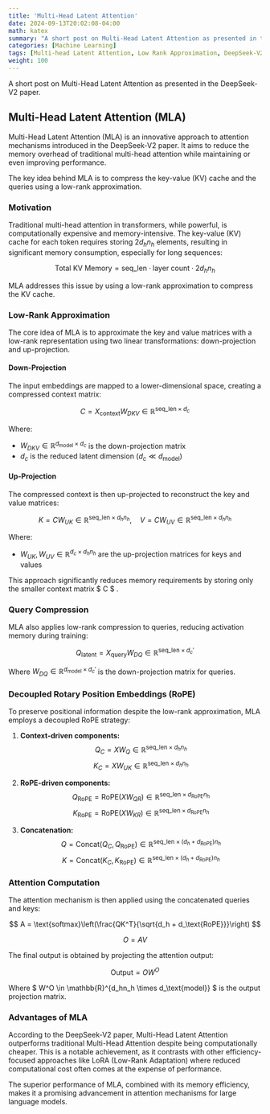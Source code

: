 ```yaml
---
title: 'Multi-Head Latent Attention'
date: 2024-09-13T20:02:08-04:00
math: katex
summary: "A short post on Multi-Head Latent Attention as presented in the DeepSeek-V2 paper."
categories: [Machine Learning]
tags: [Multi-head Latent Attention, Low Rank Approximation, DeepSeek-V2, Attention Mechanism, Transformer]
weight: 100
---
```


A short post on Multi-Head Latent Attention as presented in the DeepSeek-V2 paper.

## Multi-Head Latent Attention (MLA)

Multi-Head Latent Attention (MLA) is an innovative approach to attention mechanisms introduced in the DeepSeek-V2 paper. It aims to reduce the memory overhead of traditional multi-head attention while maintaining or even improving performance.

The key idea behind MLA is to compress the key-value (KV) cache and the queries using a low-rank approximation.

### Motivation

Traditional multi-head attention in transformers, while powerful, is computationally expensive and memory-intensive. The key-value (KV) cache for each token requires storing $2d_hn_h$ elements, resulting in significant memory consumption, especially for long sequences:

$$
\text{Total KV Memory} = \text{seq\_len} \cdot \text{layer count} \cdot 2d_hn_h
$$

MLA addresses this issue by using a low-rank approximation to compress the KV cache.

### Low-Rank Approximation

The core idea of MLA is to approximate the key and value matrices with a low-rank representation using two linear transformations: down-projection and up-projection.

#### Down-Projection

The input embeddings are mapped to a lower-dimensional space, creating a compressed context matrix:

$$
C = X_\text{context}W_{DKV} \in \mathbb{R}^{\text{seq\_len} \times d_c}
$$

Where:
- $W_{DKV} \in \mathbb{R}^{d_\text{model} \times d_c}$ is the down-projection matrix
- $d_c$ is the reduced latent dimension ($d_c \ll d_\text{model}$)

#### Up-Projection

The compressed context is then up-projected to reconstruct the key and value matrices:

$$
K = CW_{UK} \in \mathbb{R}^{\text{seq\_len} \times d_hn_h}, \quad V = CW_{UV} \in \mathbb{R}^{\text{seq\_len} \times d_hn_h}
$$

Where:
- $W_{UK}, W_{UV} \in \mathbb{R}^{d_c \times d_hn_h}$ are the up-projection matrices for keys and values

This approach significantly reduces memory requirements by storing only the smaller context matrix $ C $ .

### Query Compression

MLA also applies low-rank compression to queries, reducing activation memory during training:

$$
Q_\text{latent} = X_\text{query}W_{DQ} \in \mathbb{R}^{\text{seq\_len} \times d_c'}
$$

Where $W_{DQ} \in \mathbb{R}^{d_\text{model} \times d_c'}$ is the down-projection matrix for queries.

### Decoupled Rotary Position Embeddings (RoPE)

To preserve positional information despite the low-rank approximation, MLA employs a decoupled RoPE strategy:

1. **Context-driven components:**
   $$ 
   Q_C = XW_Q \in \mathbb{R}^{\text{seq\_len} \times d_hn_h}
   $$ 
   $$ 
   K_C = XW_{UK} \in \mathbb{R}^{\text{seq\_len} \times d_hn_h}
   $$ 

2. **RoPE-driven components:**
   $$ 
   Q_\text{RoPE} = \text{RoPE}(XW_{QR}) \in \mathbb{R}^{\text{seq\_len} \times d_\text{RoPE}n_h}
   $$ 
   $$ 
   K_\text{RoPE} = \text{RoPE}(XW_{KR}) \in \mathbb{R}^{\text{seq\_len} \times d_\text{RoPE}n_h}
   $$ 

3. **Concatenation:**
   $$ 
   Q = \text{Concat}(Q_C, Q_\text{RoPE}) \in \mathbb{R}^{\text{seq\_len} \times (d_h + d_\text{RoPE})n_h}
   $$ 
   $$ 
   K = \text{Concat}(K_C, K_\text{RoPE}) \in \mathbb{R}^{\text{seq\_len} \times (d_h + d_\text{RoPE})n_h}
   $$ 

### Attention Computation

The attention mechanism is then applied using the concatenated queries and keys:

$$
A = \text{softmax}\left(\frac{QK^T}{\sqrt{d_h + d_\text{RoPE}}}\right)
$$

$$
O = AV
$$

The final output is obtained by projecting the attention output:

$$
\text{Output} = OW^O
$$

Where $ W^O \in \mathbb{R}^{d_hn_h \times d_\text{model}} $ is the output projection matrix.

### Advantages of MLA

According to the DeepSeek-V2 paper, Multi-Head Latent Attention outperforms traditional Multi-Head Attention despite being computationally cheaper. This is a notable achievement, as it contrasts with other efficiency-focused approaches like LoRA (Low-Rank Adaptation) where reduced computational cost often comes at the expense of performance.

The superior performance of MLA, combined with its memory efficiency, makes it a promising advancement in attention mechanisms for large language models.